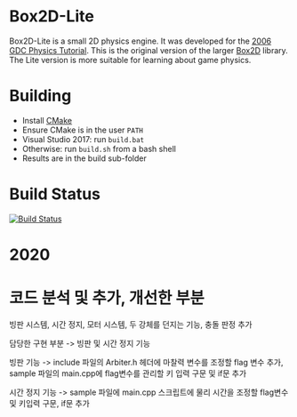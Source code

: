 # Box2D-Lite
Box2D-Lite is a small 2D physics engine. It was developed for the [2006 GDC Physics Tutorial](docs/GDC2006_Catto_Erin_PhysicsTutorial.pdf). This is the original version of the larger [Box2D](https://box2d.org) library. The Lite version is more suitable for learning about game physics.

# Building
- Install [CMake](https://cmake.org/)
- Ensure CMake is in the user `PATH`
- Visual Studio 2017: run `build.bat`
- Otherwise: run `build.sh` from a bash shell
- Results are in the build sub-folder

# Build Status
[![Build Status](https://travis-ci.org/erincatto/box2d-lite.svg?branch=master)](https://travis-ci.org/erincatto/box2d-lite)

# 2020 

# 코드 분석 및 추가, 개선한 부분

빙판 시스템, 시간 정지, 모터 시스템, 두 강체를 던지는 기능, 충돌 판정 추가

담당한 구현 부분 -> 빙판 및 시간 정지 기능

빙판 기능 -> include 파일의 Arbiter.h 헤더에 마찰력 변수를 조정할 flag 변수 추가,  sample 파일의 main.cpp에 flag변수를 관리할 키 입력 구문 및 if문 추가

시간 정지 기능 -> sample 파일에 main.cpp 스크립트에 물리 시간을 조정할 flag변수 및 키입력 구문, if문 추가
